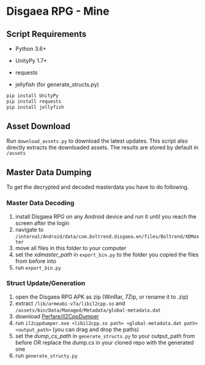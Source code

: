 # Disgaea RPG - Mine

## Script Requirements

- Python 3.6+

- UnityPy 1.7+
- requests
- jellyfish (for generate_structs.py)

```cmd
pip install UnityPy
pip install requests
pip install jellyfish
```

## Asset Download

Run ``download_assets.py`` to download the latest updates.
This script also directly extracts the downloaded assets.
The results are stored by default in ``/assets``


## Master Data Dumping

To get the decrypted and decoded masterdata you have to do following.

### Master Data Decoding

1. install Disgaea RPG on any Android device and run it until you reach the screen after the login
2. navigate to ``/internal/Android/data/com.boltrend.disgaea.en/files/Boltrend/XDMaster``
3. move all files in this folder to your computer
4. set the *xdmaster_path* in ``export_bin.py`` to the folder you copied the files from before into
5. run ``export_bin.py``

### Struct Update/Generation

1. open the Disgaea RPG APK as zip (WinRar, 7Zip, or rename it to .zip)
2. extract ``/lib/armeabi-v7a/libil2cpp.so`` and ``/assets/bin/Data/Managed/Metadata/global-metadata.dat``
3. download [Perfare/Il2CppDumper](https://github.com/Perfare/Il2CppDumper/releases)
4. run ``il2cppdumper.exe <libil2cpp.so path> <global-metadata.dat path> <output_path>`` (you can drag and drop the paths)
5. set the *dump_cs_path* in ``generate_structs.py`` to your output_path from before OR replace the dump.cs in your cloned repo with the generated one
6. run ``generate_structy.py`` 
